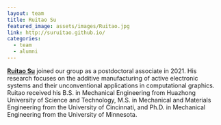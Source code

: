 ```yaml
---
layout: team
title: Ruitao Su
featured_image: assets/images/Ruitao.jpg
link: http://suruitao.github.io/
categories:
  - team
  - alumni
---
```


**[Ruitao Su](http://suruitao.github.io/)** joined our group as a postdoctoral associate in 2021. His research focuses on the additive manufacturing of active electronic systems and their unconventional applications in computational graphics. Ruitao received his B.S. in Mechanical Engineering from Huazhong University of Science and Technology, M.S. in Mechanical and Materials Engineering from the University of Cincinnati, and Ph.D. in Mechanical Engineering from the University of Minnesota.